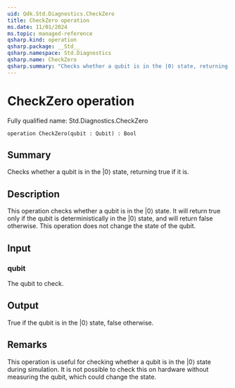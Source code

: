 ```yaml
---
uid: Qdk.Std.Diagnostics.CheckZero
title: CheckZero operation
ms.date: 11/01/2024
ms.topic: managed-reference
qsharp.kind: operation
qsharp.package: __Std__
qsharp.namespace: Std.Diagnostics
qsharp.name: CheckZero
qsharp.summary: "Checks whether a qubit is in the |0⟩ state, returning true if it is."
---
```


# CheckZero operation

Fully qualified name: Std.Diagnostics.CheckZero

```qsharp
operation CheckZero(qubit : Qubit) : Bool
```

## Summary
Checks whether a qubit is in the |0⟩ state, returning true if it is.

## Description
This operation checks whether a qubit is in the |0⟩ state. It will return true only
if the qubit is deterministically in the |0⟩ state, and will return false otherwise. This operation
does not change the state of the qubit.

## Input
### qubit
The qubit to check.
## Output
True if the qubit is in the |0⟩ state, false otherwise.

## Remarks
This operation is useful for checking whether a qubit is in the |0⟩ state during simulation. It is not possible to check
this on hardware without measuring the qubit, which could change the state.
